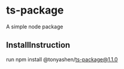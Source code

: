 # ts-package

A simple node package

## InstallInstruction

run
npm install @tonyashen/ts-package@1.1.0